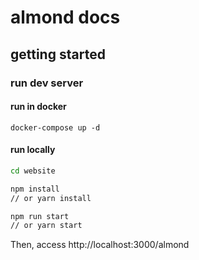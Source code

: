 # almond docs

## getting started

### run dev server

#### run in docker

```
docker-compose up -d
```

#### run locally

```bash
cd website

npm install
// or yarn install

npm run start
// or yarn start
```


Then, access http://localhost:3000/almond 


